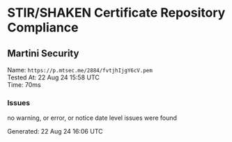 # STIR/SHAKEN Certificate Repository Compliance

## Martini Security

Name: `https://p.mtsec.me/2884/fvtjhIjgY6cV.pem`\
Tested At: 22 Aug 24 15:58 UTC\
Time: 70ms

### Issues

no warning, or error, or notice date level issues were found

Generated: 22 Aug 24 16:06 UTC